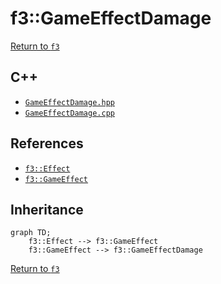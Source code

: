 # f3::GameEffectDamage

[Return to `f3`](/docs/f3.md)

## C++

- [`GameEffectDamage.hpp`](/c++/include/GameEffectDamage.hpp)
- [`GameEffectDamage.cpp`](/c++/source/GameEffectDamage.cpp)

## References

- [`f3::Effect`](/docs/f3/Effect.md)
- [`f3::GameEffect`](/docs/f3/GameEffect.md)

## Inheritance

```mermaid
graph TD;
    f3::Effect --> f3::GameEffect
    f3::GameEffect --> f3::GameEffectDamage
```

[Return to `f3`](/docs/f3.md)